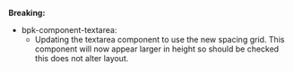 **Breaking:**

- bpk-component-textarea:
  - Updating the textarea component to use the new spacing grid. This component will now appear larger in height so should be checked this does not alter layout.